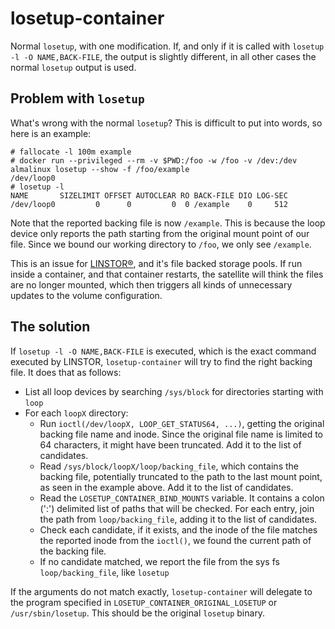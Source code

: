 # losetup-container

Normal `losetup`, with one modification. If, and only if it is called with `losetup -l -O NAME,BACK-FILE`, the
output is slightly different, in all other cases the normal `losetup` output is used.

## Problem with `losetup`

What's wrong with the normal `losetup`? This is difficult to put into words, so here is an example:

```
# fallocate -l 100m example
# docker run --privileged --rm -v $PWD:/foo -w /foo -v /dev:/dev almalinux losetup --show -f /foo/example
/dev/loop0
# losetup -l
NAME       SIZELIMIT OFFSET AUTOCLEAR RO BACK-FILE DIO LOG-SEC
/dev/loop0         0      0         0  0 /example    0     512
```

Note that the reported backing file is now `/example`. This is because the loop device only reports the path starting
from the original mount point of our file. Since we bound our working directory to `/foo`, we only see `/example`.

This is an issue for [LINSTOR®](https://github.com/linbit/linstor-server), and it's file backed storage pools.
If run inside a container, and that container restarts, the satellite will think the files are no longer mounted, which
then triggers all kinds of unnecessary updates to the volume configuration.

## The solution

If `losetup -l -O NAME,BACK-FILE` is executed, which is the exact command executed by LINSTOR, `losetup-container` will
try to find the right backing file. It does that as follows:

* List all loop devices by searching `/sys/block` for directories starting with `loop`
* For each `loopX` directory:
  * Run `ioctl(/dev/loopX, LOOP_GET_STATUS64, ...)`, getting the original backing file name and inode. Since the
    original file name is limited to 64 characters, it might have been truncated. Add it to the list of candidates.
  * Read `/sys/block/loopX/loop/backing_file`, which contains the backing file, potentially truncated to the path to
    the last mount point, as seen in the example above. Add it to the list of candidates.
  * Read the `LOSETUP_CONTAINER_BIND_MOUNTS` variable. It contains a colon (':') delimited list of paths that will be
    checked. For each entry, join the path from `loop/backing_file`, adding it to the list of candidates.
  * Check each candidate, if it exists, and the inode of the file matches the reported inode from the `ioctl()`, we
    found the current path of the backing file.
  * If no candidate matched, we report the file from the sys fs `loop/backing_file`, like `losetup`

If the arguments do not match exactly, `losetup-container` will delegate to the program specified in
`LOSETUP_CONTAINER_ORIGINAL_LOSETUP` or `/usr/sbin/losetup`. This should be the original `losetup` binary.
